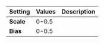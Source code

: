 | Setting | Values | Description |
| :--- | :--- | :--- |
| **Scale** | 0-0.5 ||
| **Bias** | 0-0.5 ||
